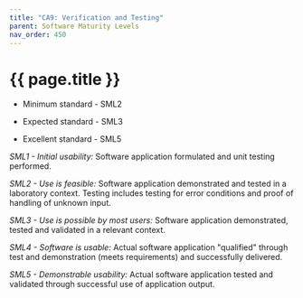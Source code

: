 ```yaml
---
title: "CA9: Verification and Testing"
parent: Software Maturity Levels
nav_order: 450
---
```


# {{ page.title }}

- Minimum standard - SML2

- Expected standard - SML3

- Excellent standard - SML5

*SML1 - Initial usability:* Software application formulated and unit
testing performed.

*SML2 - Use is feasible:* Software application demonstrated and tested
in a laboratory context. Testing includes testing for error conditions
and proof of handling of unknown input.

*SML3 - Use is possible by most users:* Software application
demonstrated, tested and validated in a relevant context.

*SML4 - Software is usable:* Actual software application \"qualified\"
through test and demonstration (meets requirements) and successfully
delivered.

*SML5 - Demonstrable usability:* Actual software application tested and
validated through successful use of application output.
